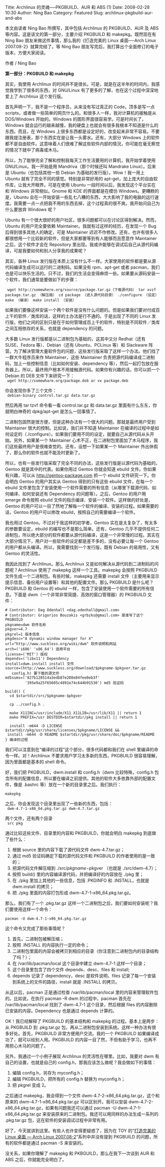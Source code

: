 Title: Archlinux 的灵魂──PKGBUILD、AUR 和 ABS (1)
Date: 2008-02-28 10:30
Author: Ning Bao
Category: Featured
Slug: archlinux-pkgbuild-aur-and-abs

本文由读者 Ning Bao 所撰写，其中包括 Archlinux 的 PKGBUILD、AUR 及 ABS
等内容。这是该文的第一部分，主要介绍 PKGBUILD 和 makepkg。既然现在有
Ning Bao 朋友来做这件事情，那么我的《打造完美的 Linux 桌面──Arch Linux
2007.08-2》就算完结了。等 Ning Bao
朋友写完后，我打算出个全面修订的电子版本，方便大家阅读。

作者 / Ning Bao

**第一部分：PKGBUILD 和 makepkg**

其实，我使用 Archlinux
的时间并不是很长。可是，就是在这半年的时间内，我感觉我学到了很多的东西，对
GNU/Linux 有了更多的了解，也在这个过程中深深地爱上了 Archlinux
这个发行版。

首先声明一下，我不是一个程序员，从来没有写过真正的 Code，顶多是写一点
scripts，或者做一些简单的网页什么的。和很多人一样，我对计算机的接触是从
DOS/Windows 开始的。Windows 的图形界面很容易学。可是时间长了，Windows
就会运行的越来越慢，我的硬盘上也就会有很多我根本不知道是什么的东西。而且，在
Windows
上很多东西都是设定好的，改变起来非常不容易。不要跟我提注册表，那个东西实在是让我一头雾水。还有，大部分
Windows
上的软件都不是自由软件。这意味着人们很难了解这些软件内部的情況，你可能在毫无察觉的情况下就中了病毒或木马。

所以，为了能够完全了解和控制我每天工作生活要用的计算机，我开始学着使用
GNU/Linux。我一开始是用 Mandriva（那个时候还叫 Mandrake Linux）。后来是
Ubuntu（也包括其他一些 Debian 为基础的发行版）。Wow！我一用上 Ubuntu
就有了完全不同的感觉。特别是非常好用的
apt-get，加上庞大的自由软件库，让我大开眼界。可是在使用 Ubuntu
一段时间以后，我发现这个平台实在和 Windows 非常相似。Gnome 和 KDE
的界面都是在模仿 Windows。更糟糕的是，Ubuntu
会在一开始安装一些乱七八糟的东西，大大影响了我的电脑的运行速度。我需要一点一点把我不用的东西去掉，这个过程真的很不爽。我开始问自己为什么要放弃
Windows 呢？

Ubuntu
有一个很大很好的用户社区，很多问题都可以在讨论区得到解决。然而，Ubuntu
的用户完全要依赖 Maintainer。我就有过这样的经历，在发现一个 Bug
后得到很多其他人的确定，可是 Maintainer
迟迟不作修改。还有，也许有很多人都很想用一个比较新的软件，但是大家都要等到有人能够而且愿意作
Maintainer 之后，这个软件才会在 Repository
里出现。我或许能够在调试后自己从源代码编译，可是我要如何和别人分享我的成果呢？

其实，各种 Linux
发行版在本质上没有什么不一样。大家使用的软件都是要从源代码编译生成可以运行的二进制码。如果没有
rpm、apt-get 或者
pacman，我们也是可以快乐生活的。只不过，我们的生活会变得麻烦一些。如果要从源码安装一个软件，我们通常是要做如下的步骤：  

` wget http://somewhere.org/source/package.tar.gz（下载源代码） tar xvzf package.tar.gz （解压缩） cd package （进入源代码目录） ./configure （设定） make （编译） make install （安装）`

如果我们要像这样安装一个两个软件是没有什么问题的。但是如果我们要对付成百上千的软件／类库的话，这样的土办法是行不通的。于是出现了不同的
Linux
发行版，他们之间的区别只是在于如何管理成百上千的软件，特别是不同软件／类库之间互相依存的关系，也就是
dependency 的问题。

大多数 Linux 发行版都是以二进制包为基础的，这其中又分 Redhat（还有
SUSE、Fedora 等）、Debian（还有 Ubuntu、PCLinux 等）和 Slackware
阵营。为了解决管理大量软件包的问题，这些发行版采取了这样一个办法。他们找了一群大牛程序员来作
Maintainer，这些 Maintainer
负责把源代码编译成二进制码，加上一些控制信息（比如如何安装、dependency
等），然后一起打包放在服务器上。所以，最终用户根本不用接触源代码。如果你有兴趣的话，你可以抓一个
Debian 的 DEB 文件下来研究一下：  
` wget http://somewhare.org/package.deb ar vx package.deb`

你会发现你多了三个文件：  
` debian-binary control.tar.gz data.tar.gz`

然后再用 tar tzvf 命令看一看 control.tar.gz 和 data.tar.gz
里面有什么东东，你就明白神奇的 dpkg/apt-get 是怎么一回事情了。

二进制包固然是很方便，但是这种办法有一个很大的问题。那就是最终用户受到
Maintainer 很大的控制。比如说，我们并不知道 Maintainer
在编译的过程中是如何设定的（./configure）。如果我们要用不同的设定，就要自己从源代码从头开始。另外，如果某一个
Maintainer
心术不正，在二进制包里面加了木马程序，我们这些最终用户是很难查觉的。还有，设想一下如果某一个
Maintainer 外出休假了，那么你的软件也就不能及时更新了。

所以，也有一些发行版采取了完全不同的办法，这些发行版是以源代码为基础的。Gentoo
就是其中的代表。如果你用过 Gentoo 你就会知道 ebuild
文件。你如果有兴趣，可以从 http://gentoo-package.com 抓一个 ebuild
文件研究一下。你会明白 Gentoo 的用户其实从 Gentoo 得到的只有这些 ebuild
文件，在每一个 ebuild
文件里包含了安装使用一个软件需要的所有信息（从哪里下载源代码、如何编译、如何安装还有
Dependency 的问题等）。之后，Gentoo 的用户用 emerge 命令按照 ebuild
文件的指示编译、安装一个软件。这样做的好处是，Gentoo
的用户可以一目了然地了解每一个软件的编译、安装的过程。如果需要的话，Gentoo
的用户可以修改 ebuild，按照自己的需要编译一个软件。

我也用过 Gentoo。不过对于我这样的初学者，Gentoo
实在是太复杂了，有太多的参数要设定，ebuild
的编写也不是那么简单。还有，Gentoo
几乎不提供任何二进制包，所以绝大部分的软件都要从源代码编译，这是一个非常慢的过程。其实在大部分情况下，用户对一些软件的设定都是差不多的，没有必要让每一个
Gentoo 的用户都从头编译。所以，我需要找到一个发行版，既有 Debian
的易用性，又有 Gentoo 的灵活性。

我因此找到了 Archlinux。那么 Archlinux
又是如何解决从源代码到二进制码的问题呢？Archlinux 使用了 makepkg
这样一个工具。makepkg 会按照 PKGBUILD
文件生成一个二进制包。有些时候，makepkg 还需要 install
文件（主要用来显示提示信息、备份用户设置等）和其他的配置文件。那么
PKGBUILD 是什么呢？PKGBUILD 和 Gentoo 的 ebuild
一样，包含了安装使用一个软件需要的所有信息。下面是
dwm（一个非常非常简捷、高效的窗口管理器）的 PKGBUILD 文件：


    # Contributor: Dag Odenhall <dag.odenhall@gmail.com>
    # Contributor: Grigorios Bouzakis <grbzks@gmail.com> 是谁写了这个 PKGBUILD
    pkgname=dwm 软件名称
    pkgver=4.7                                  
    pkgrel=1 版本信息
    pkgdesc="A dynamic window manager for X"            
    url="http://www.suckless.org/wiki/dwm" 软件说明和网站
    arch=('i686' 'x86_64') 适用平台
    license=('MIT') 版权
    depends=('libx11') Dependency  
    install=dwm.install install 文件
    source=(http://www.suckless.org/download/$pkgname-$pkgver.tar.gz   
       config.h) 要下载的源文件
    md5sums=('827b128514a3edb87e208e84fee0eb3f'
             '395e9a25f65605c4891e74c644b91530') md5 验证码

    build() {
      cd $startdir/src/$pkgname-$pkgver

      cp ../config.h .

      make X11INC=/usr/include/X11 X11LIB=/usr/lib/X11 || return 1
      make PREFIX=/usr DESTDIR=$startdir/pkg install || return 1

      install -m644 -D LICENSE $startdir/pkg/usr/share/licenses/$pkgname/LICENSE &&   
     install -m644 -D README $startdir/pkg/usr/share/doc/$pkgname/README
    } 编译的过程

我们可以注意到在“编译的过程”这个部分，很多代码都和我们在 shell
里编译的命令一样。对！Archlinux 不要求用户学习太多新的东西，PKGBUILD
很容易理解，因为里面都是基本的 shell 命令。

好，我们把 PKGBUILD，dwm.install 和 config.h（dwm 比较特殊，config.h
包含所有的配置信息，所以要在编译之前提供。其他的软件大多依靠外部的配置文件，像是
.bashrc 等）放在一个新的目录里之后。我们执行：

`makepkg`

之后，你会发现这个目录里出现了一些新的东西，包括：  
` dwm-4.7-1-x86_64.pkg.tar.gz dwm-4.7.tar.gz`

两个文件，还有两个目录  
` src pkg`

通过比较这些文件、目录里的内容和 PKGBUILD，你就会明白 makepkg
到底做了些什么：

1.  根据 source 里的内容下载了源代码文件 dwm-4.7.tar.gz；
2.  通过 md5 验证码确定下载的源代码文件和 PKGBUILD
    的作者使用的是一致的；
3.  把源代码文件解压缩到 ./src/$pkgname-$pkgver （也就是
    ./src/dwm-4.7）；
4.  按照 build() 里的内容编译源代码，并把编译好的内容放在 ./pkg 里；
5.  在 ./pkg 里加上其他的一些信息，包括 .PKGINFO 和 .INSTALL，也就是
    dwm.install 的拷贝；
6.  把 ./pkg 里面的内容打包形成 dwm-4.7-1-x86\_64.pkg.tar.gz。

那么，我们有了一个 .pkg.tar.gz
这样一个二进制包之后，我们要如何安装呢？我们要使用这样一个命令：

`pacman -U dwm-4.7-1-x86_64.pkg.tar.gz`

这个命令又完成了那些事情呢？

1.  首先，二进制包被解压缩；
2.  按照 .INSTALL 的内容执行一定的命令；
3.  二进制包里面的内容会被拷贝到相应的目录（你注意到二进制包内的目录结构了吗？）；
4.  在 /var/lib/pacman/local 这个目录中建立 dwm-4.7-1 这样一个目录；
5.  这个目录里包含了四个文件 depends、desc、files 和 install;
6.  depends 记录了 dependency，desc 是软件说明，files
    记录了每一个安装到系统上的文件的路径，install 就是 .INSTALL 的拷贝。

从这以后，pacman 正是通过检查 /var/lib/pacman/local
里的内容来管理软件包的。比如说，在执行 pacman -R dwm 的过程中，pacman
首先在 /var/lib/pacman/local 找到了 dwm-4.7-1 这个目录，然后根据 files
的内容删除已安装的内容。Dependency 也是通过 depends 计算的。

OK！我已经解释了 PKGBUILD 的基本结构和 makepkg 的过程。基本上是两步：从
PKGBUILD 到 .pkg.tar.gz
包，再从二进制包安装到系统。这样一种办法有很多好处。首先，PKGBUILD
非常方便用户交流。我的一个 PKGBUILD
如果编译成功了，就可以给别人用。PKGBUILD
的内容一目了然，不但有助于学习，也再不用担心木马的问题了。

另外，我通过一个小例子展现 Archlinux 的灵活性在哪里。比如，我要对 dwm
有自己的设置，也就是自己的
config.h，那我应该怎么做呢？我会做如下的事情：

1.  编辑 config.h，另存为 myconfig.h；
2.  编辑 PKGBUILD，把所有的 config.h 替换为 myconfig.h；
3.  把 pkgrel 变成 2。

之后通过 makepkg，我会得到一个文件
dwm-4.7-2-x86\_64.pkg.tar.gz，这个和原来的 dwm-4.7-1-x86\_64.pkg.tar.gz
可以区别开。我可以安装
dwm-4.7-2-x86\_64.pkg.tar.gz，如果有问题我还可以通过 pacman -U
dwm-4.7-1-x86\_64.pkg.tar.gz
来安装原来的二进制包。我还可以用同样的办法生成一系列的 .pkg.tar.gz
包，这在软件的安装调试过程中非常有用。

好了，今天就讲到这里。有些人也许变得更疑惑了，因为在 TOY 的“[打造完美的
Linux 桌面 — Arch Linux
2007.08-2](http://linuxtoy.org/search/Arch+Linux+2007.08-2)”系列中并没有提到
PKGBUILD 的问题，所有的软件都是通过 pacman -S 来安装的。

没关系，如果你理解了 makepkg 和 PKBGUILD，那么在我下一次谈到 AUR 和 ABS
之后，你就能完全明白了。
